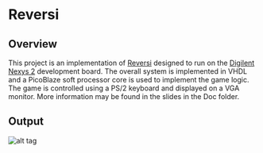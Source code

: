 Reversi
=======

Overview
--------
This project is an implementation of [Reversi](https://en.wikipedia.org/wiki/Reversi) designed to run on the [Digilent Nexys 2](http://www.digilentinc.com/Products/Detail.cfm?Prod=NEXYS2) development board. The overall system is implemented in VHDL and a PicoBlaze soft processor core is used to implement the game logic. The game is controlled using a PS/2 keyboard and displayed on a VGA monitor. More information may be found in the slides in the Doc folder.

Output
------
![alt tag](https://raw.github.com/jamesfrank/Reversi/master/Doc/Board.jpg)
